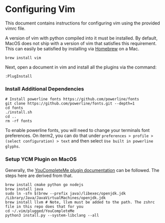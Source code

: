 # Configuring Vim
This document contains instructions for configuring vim using the provided vimrc file.

A version of vim with python compiled into it must be installed. 
By default, MacOS does not ship with a version of vim that satisfies this requirement.
This can easily be satisfied by installing via [Homebrew](https://brew.sh/) on a Mac.
```
brew install vim
```

Next, open a document in vim and install all the plugins via the command:
```
:PlugInstall
```

### Install Additional Dependencies
```
# Install powerline fonts https://github.com/powerline/fonts
git clone https://github.com/powerline/fonts.git --depth=1
cd fonts
./install.sh
cd ..
rm -rf fonts
```

To enable powerline fonts, you will need to change your terminals font preferences.
On iterm2, you can do that under `preferences > profile > (select configuration) > text`
and then select `Use built in powerline glyphs`.

### Setup YCM Plugin on MacOS
Generally, the [YouCompleteMe plugin documentation](https://github.com/ycm-core/YouCompleteMe#macos) can be followed. 
The steps here are derived from that.

```
brew install cmake python go nodejs
brew install java
sudo ln -sfn $(brew --prefix java)/libexec/openjdk.jdk /Library/Java/JavaVirtualMachines/openjdk.jdk
brew install llvm # Note, llvm must be added to the path. The zshrc file in this repo does that for you
cd ~/.vim/plugged/YouCompleteMe
python3 install.py --system-libclang --all
```
